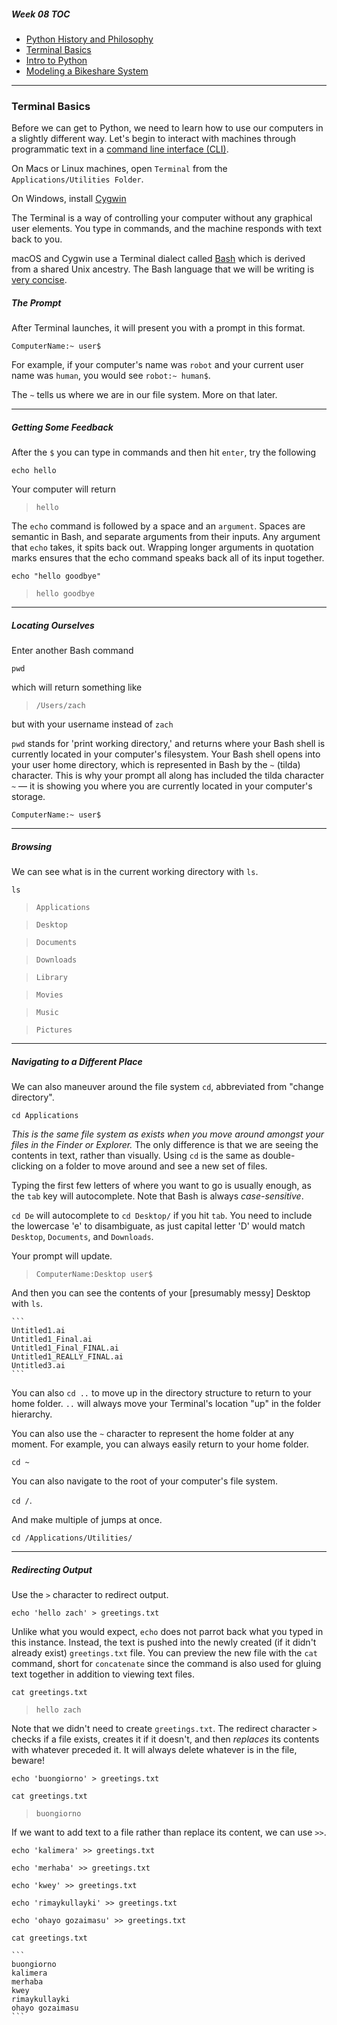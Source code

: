 ##### Week 08 TOC
- [Python History and Philosophy](readme.md)
- [Terminal Basics](terminal.md)
- [Intro to Python](python.md)
- [Modeling a Bikeshare System](bikeshare.md)

-----

### Terminal Basics

Before we can get to Python, we need to learn how to use our computers in a slightly different way. Let's begin to interact with machines through programmatic text in a [command line interface (CLI)](https://en.wikipedia.org/wiki/Command-line_interface). 

On Macs or Linux machines, open `Terminal` from the `Applications/Utilities Folder`. 

On Windows, install [Cygwin](https://www.cygwin.com)

The Terminal is a way of controlling your computer without any graphical user elements. You type in commands, and the machine responds with text back to you.

macOS and Cygwin use a Terminal dialect called [Bash](https://en.wikipedia.org/wiki/Bash_(Unix_shell)) which is derived from a shared Unix ancestry. The Bash language that we will be writing is [very concise](http://ss64.com/bash/).

##### The Prompt

After Terminal launches, it will present you with a prompt in this format. 

```
ComputerName:~ user$ 
```

For example, if your computer's name was `robot` and your current user name was `human`, you would see `robot:~ human$`.

The `~` tells us where we are in our file system. More on that later.

-----

##### Getting Some Feedback

After the `$` you can type in commands and then hit `enter`, try the following

`echo hello`

Your computer will return

> `hello`

The `echo` command is followed by a space and an `argument`. Spaces are semantic in Bash, and separate arguments from their inputs. Any argument that `echo` takes, it spits back out. Wrapping longer arguments in quotation marks ensures that the echo command speaks back all of its input together.

`echo "hello goodbye"`
 
> `hello goodbye`
 
-----

##### Locating Ourselves 

Enter another Bash command 

`pwd` 

which will return something like

> `/Users/zach`

but with your username instead of `zach`

`pwd` stands for 'print working directory,' and returns where your Bash shell is currently located in your computer's filesystem. Your Bash shell opens into your user home directory, which is represented in Bash by the `~` (tilda) character. This is why your prompt all along has included the tilda character `~` — it is showing you where you are currently located in your computer's storage.

`ComputerName:~ user$ `

-----

##### Browsing

We can see what is in the current working directory with `ls`.

`ls`


> `Applications`

> `Desktop`

> `Documents`

> `Downloads`

> `Library`

> `Movies`

> `Music`

> `Pictures`


-----

##### Navigating to a Different Place

We can also maneuver around the file system `cd`, abbreviated from "change directory".

`cd Applications`

*This is the same file system as exists when you move around amongst your files in the Finder or Explorer.* The only difference is that we are  seeing the contents in text, rather than visually. Using `cd` is the same as double-clicking on a folder to move around and see a new set of files.

Typing the first few letters of where you want to go is usually enough, as the `tab` key will autocomplete. Note that Bash is always *case-sensitive*.

`cd De` will autocomplete to `cd Desktop/` if you hit `tab`. You need to include the lowercase 'e' to disambiguate, as just capital letter 'D' would match `Desktop`, `Documents`, and `Downloads`.

Your prompt will update.

> `ComputerName:Desktop user$` 

And then you can see the contents of your [presumably messy] Desktop with `ls`.

	```
	Untitled1.ai
	Untitled1_Final.ai
	Untitled1_Final_FINAL.ai
	Untitled1_REALLY_FINAL.ai
	Untitled3.ai
	```

You can also `cd ..` to move up in the directory structure to return to your home folder. `..` will always move your Terminal's location "up" in the folder hierarchy.

You can also use the `~` character to represent the home folder at any moment. For example, you can always easily return to your home folder.

`cd ~`

You can also navigate to the root of your computer's file system.

`cd /`.

And make multiple of jumps at once.

`cd /Applications/Utilities/`

-----

##### Redirecting Output

Use the `>` character to redirect output. 

`echo 'hello zach' > greetings.txt`

Unlike what you would expect, `echo` does not parrot back what you typed in this instance. Instead, the text is pushed into the newly created (if it didn't already exist) `greetings.txt` file. You can preview the new file with the `cat` command, short for `concatenate` since the command is also used for gluing text together in addition to viewing text files.

`cat greetings.txt`

> `hello zach`

Note that we didn't need to create `greetings.txt`. The redirect character `>` checks if a file exists, creates it if it doesn't, and then *replaces* its contents with whatever preceded it. It will always delete whatever is in the file, beware!

`echo 'buongiorno' > greetings.txt`

`cat greetings.txt`

> `buongiorno`

If we want to add text to a file rather than replace its content, we can use `>>`.

`echo 'kalimera' >> greetings.txt`

`echo 'merhaba' >> greetings.txt`

`echo 'kwey' >> greetings.txt`

`echo 'rimaykullayki' >> greetings.txt`

`echo 'ohayo gozaimasu' >> greetings.txt`

`cat greetings.txt`

	```
	buongiorno
	kalimera
	merhaba
	kwey
	rimaykullayki
	ohayo gozaimasu
	```
